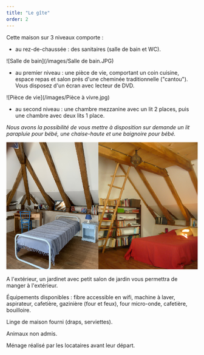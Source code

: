 ```yaml
---
title: "Le gîte"
order: 2
---
```

Cette maison sur 3 niveaux comporte : 
- au rez-de-chaussée : des sanitaires (salle de bain et WC).

![Salle de bain](/images/Salle de bain.JPG)

- au premier niveau : une pièce de vie, comportant un coin cuisine, espace repas et salon prés d'une cheminée traditionnelle ("cantou"). Vous disposez d'un écran avec lecteur de DVD.

![Pièce de vie](/images/Pièce à vivre.jpg)

- au second niveau : une chambre mezzanine avec un lit 2 places, puis une chambre avec deux lits 1 place. 

_Nous avons la possibilité de vous mettre à disposition sur demande un lit parapluie pour bébé, une chaise-haute et une baignoire pour bébé._

![Les chambres](/images/chambres.png)

A l'extérieur, un jardinet avec petit salon de jardin vous permettra de manger à l'extérieur.

Équipements disponibles : fibre accessible en wifi, 
machine à laver, aspirateur, cafetière, gazinière (four et feux), four micro-onde, cafetière, bouilloire.

Linge de maison fourni (draps, serviettes).

Animaux non admis.

Ménage réalisé par les locataires avant leur départ. 